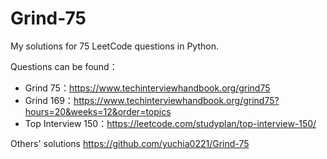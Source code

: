 # Grind-75
My solutions for 75 LeetCode questions in Python.   

Questions can be found：    
- Grind 75：https://www.techinterviewhandbook.org/grind75     
- Grind 169：https://www.techinterviewhandbook.org/grind75?hours=20&weeks=12&order=topics
- Top Interview 150：https://leetcode.com/studyplan/top-interview-150/
   
Others' solutions https://github.com/yuchia0221/Grind-75
